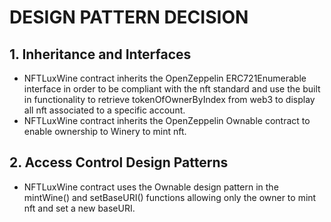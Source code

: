 # DESIGN PATTERN DECISION

## 1. Inheritance and Interfaces
- NFTLuxWine contract inherits the OpenZeppelin ERC721Enumerable interface in order to be compliant with the nft standard and use the built in functionality to retrieve tokenOfOwnerByIndex from web3 to display all nft associated to a specific account.
- NFTLuxWine contract inherits the OpenZeppelin Ownable contract to enable ownership to Winery to mint nft.


## 2. Access Control Design Patterns
- NFTLuxWine contract uses the Ownable design pattern in the mintWine() and setBaseURI() functions allowing only the owner to mint nft and set a new baseURI.